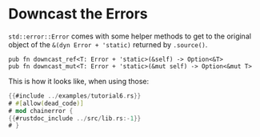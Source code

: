# Downcast the Errors

`std::error::Error` comes with some helper methods to get to the original object of the 
`&(dyn Error + 'static)` returned by `.source()`.

~~~rust,ignore
pub fn downcast_ref<T: Error + 'static>(&self) -> Option<&T>
pub fn downcast_mut<T: Error + 'static>(&mut self) -> Option<&mut T>
~~~

This is how it looks like, when using those:

~~~rust
{{#include ../examples/tutorial6.rs}}
# #[allow(dead_code)]
# mod chainerror {
{{#rustdoc_include ../src/lib.rs:-1}}
# }
~~~